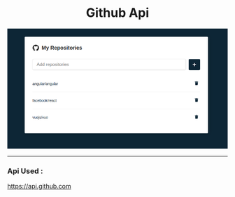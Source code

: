 <h1 align="center">
  Github Api
</h1>

<p align="center">
  <img src="./preview.png" alt="preview.png"/>
</p>

<hr />

### Api Used :
 https://api.github.com